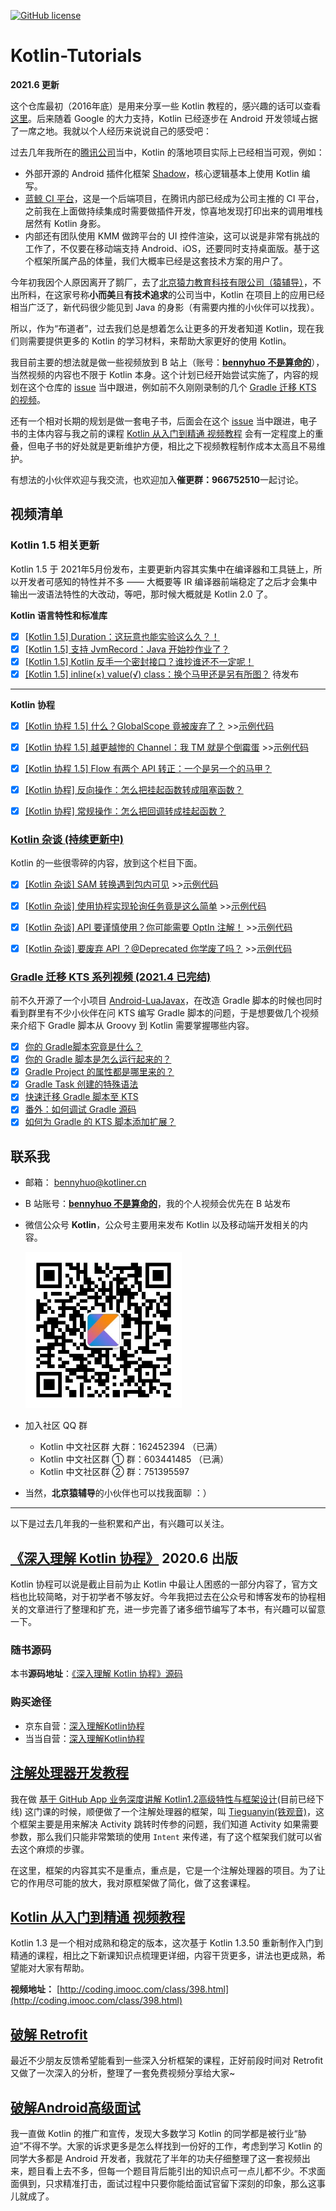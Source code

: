 [![GitHub license](https://img.shields.io/badge/license-CC%20BY--NC--ND%204.0-blue.svg)](https://creativecommons.org/licenses/by-nc-nd/4.0/)

# Kotlin-Tutorials

**2021.6 更新**

这个仓库最初（2016年底）是用来分享一些 Kotlin 教程的，感兴趣的话可以查看[这里](legacy/README.md)。后来随着 Google 的大力支持，Kotlin 已经逐步在 Android 开发领域占据了一席之地。我就以个人经历来说说自己的感受吧：

过去几年我所在的[腾讯公司](https://www.tencent.com)当中，Kotlin 的落地项目实际上已经相当可观，例如：
* 外部开源的 Android 插件化框架 [Shadow](https://github.com/Tencent/Shadow)，核心逻辑基本上使用 Kotlin 编写。
* [蓝鲸 CI 平台](https://github.com/Tencent/bk-ci)，这是一个后端项目，在腾讯内部已经成为公司主推的 CI 平台，之前我在上面做持续集成时需要做插件开发，惊喜地发现打印出来的调用堆栈居然有 Kotlin 身影。
* 内部还有团队使用 KMM 做跨平台的 UI 控件渲染，这可以说是非常有挑战的工作了，不仅要在移动端支持 Android、iOS，还要同时支持桌面版。基于这个框架所属产品的体量，我们大概率已经是这套技术方案的用户了。

今年初我因个人原因离开了鹅厂，去了[北京猿力教育科技有限公司（猿辅导）](https://www.yuanfudao.com/)，不出所料，在这家号称**小而美**且**有技术追求**的公司当中，Kotlin 在项目上的应用已经相当广泛了，新代码很少能见到 Java 的身影（有需要内推的小伙伴可以找我）。
 
所以，作为“布道者”，过去我们总是想着怎么让更多的开发者知道 Kotlin，现在我们则需要提供更多的 Kotlin 的学习材料，来帮助大家更好的使用 Kotlin。

我目前主要的想法就是做一些视频放到 B 站上（账号：[**bennyhuo 不是算命的**](https://space.bilibili.com/28615855)），当然视频的内容也不限于 Kotlin 本身。这个计划已经开始尝试实施了，内容的规划在这个仓库的 [issue](https://github.com/bennyhuo/Kotlin-Tutorials/issues) 当中跟进，例如前不久刚刚录制的几个 [Gradle 迁移 KTS 的视频](https://github.com/bennyhuo/Kotlin-Tutorials/issues/25)。

还有一个相对长期的规划是做一套电子书，后面会在这个 [issue](https://github.com/bennyhuo/Kotlin-Tutorials/issues/36) 当中跟进，电子书的主体内容与我之前的课程 [Kotlin 从入门到精通 视频教程](http://coding.imooc.com/class/398.html) 会有一定程度上的重叠，但电子书的好处就是更新维护方便，相比之下视频教程制作成本太高且不易维护。

有想法的小伙伴欢迎与我交流，也欢迎加入**催更群：966752510**一起讨论。

## 视频清单

### Kotlin 1.5 相关更新

Kotlin 1.5 于 2021年5月份发布，主要更新内容其实集中在编译器和工具链上，所以开发者可感知的特性并不多 —— 大概要等 IR 编译器前端稳定了之后才会集中输出一波语法特性的大改动，等吧，那时候大概就是 Kotlin 2.0 了。

**Kotlin 语言特性和标准库**

- [x] [[Kotlin 1.5] Duration：这玩意也能实验这么久？！](https://www.bilibili.com/video/BV1Uh411a7SS/)
- [x] [[Kotlin 1.5] 支持 JvmRecord：Java 开始抄作业了？](https://www.bilibili.com/video/BV1K54y1H7NL/)
- [x] [[Kotlin 1.5] Kotlin 反手一个密封接口？谁抄谁还不一定呢！](https://www.bilibili.com/video/BV1Mw411o7sK/)
- [x] [[Kotlin 1.5] inline(×) value(√) class：换个马甲还是另有所图？](https://www.bilibili.com/video/BV1k54y1H7NT/)  待发布

------

**Kotlin 协程**

- [x] [[Kotlin 协程 1.5] 什么？GlobalScope 竟被废弃了？](https://www.bilibili.com/video/BV1P64y1C7bF/) >>[示例代码](https://github.com/bennyhuo/Kotlin-Tutorials/blob/master/code/Kotlin-Sample/src/main/java/com/bennyhuo/kotlin/coroutinesupdate/DelicateGlobalScope.kt)  
- [x] [[Kotlin 协程 1.5] 越更越惨的 Channel：我 TM 就是个倒霉蛋](https://www.bilibili.com/video/BV1rb4y1d7wL/) >>[示例代码](code/Kotlin-Sample/src/main/java/com/bennyhuo/kotlin/coroutinesupdate/NewChannelApis.kt) 
- [x] [[Kotlin 协程 1.5] Flow 有两个 API 转正：一个是另一个的马甲？](https://www.bilibili.com/video/BV1vg411g7X4/)
- [x] [[Kotlin 协程] 反向操作：怎么把挂起函数转成阻塞函数？](https://www.bilibili.com/video/BV17U4y157Ay/)
- [x] [[Kotlin 协程] 常规操作：怎么把回调转成挂起函数？](https://www.bilibili.com/video/BV13y4y1g7g3/)


### [Kotlin 杂谈 (持续更新中)](https://github.com/bennyhuo/Kotlin-Tutorials/issues/35)

Kotlin 的一些很零碎的内容，放到这个栏目下面。

- [x] [[Kotlin 杂谈] SAM 转换遇到包内可见](https://www.bilibili.com/video/BV1wB4y1g79W/)  >>[示例代码](code\Kotlin-Sample\src\main\java\com\bennyhuo\kotlin\samissue)
- [x] [[Kotlin 杂谈] 使用协程实现轮询任务竟是这么简单](https://www.bilibili.com/video/BV11b4y1Z7sz/) >>[示例代码](code\Kotlin-Sample\src\main\java\com\bennyhuo\kotlin\scheduledtask)
- [x] [[Kotlin 杂谈] API 要谨慎使用？你可能需要 OptIn 注解！](https://www.bilibili.com/video/BV1Hh411a72d/) >>[示例代码](code\Kotlin-Sample\opt-in-sample)  
- [x] [[Kotlin 杂谈] 要废弃 API ？@Deprecated 你学废了吗？](https://www.bilibili.com/video/BV1Mb4y1d7nv/) >>[示例代码](code/Kotlin-Sample/src/main/java/com/bennyhuo/kotlin/deprecated/DeprecatedSample.kt) 


### [Gradle 迁移 KTS 系列视频 (2021.4 已完结)](https://github.com/bennyhuo/Kotlin-Tutorials/issues/25)

前不久开源了一个小项目 [Android-LuaJavax](https://github.com/bennyhuo/Android-LuaJavax)，在改造 Gradle 脚本的时候也同时看到群里有不少小伙伴在问 KTS 编写 Gradle 脚本的问题，于是想要做几个视频来介绍下 Gradle 脚本从 Groovy 到 Kotlin 需要掌握哪些内容。

- [x] [你的 Gradle脚本究竟是什么？](https://www.bilibili.com/video/BV18K4y1D7Yb/)
- [x] [你的 Gradle 脚本是怎么运行起来的？](https://www.bilibili.com/video/BV1ep4y1h7qU/)
- [x] [Gradle Project 的属性都是哪里来的？](https://www.bilibili.com/video/BV16h411D77Q/)
- [x] [Gradle Task 创建的特殊语法](https://www.bilibili.com/video/BV1ib4y1D74X/)
- [x] [快速迁移 Gradle 脚本至 KTS](https://www.bilibili.com/video/BV1Kf4y1p7zq/)
- [x] [番外：如何调试 Gradle 源码](https://www.bilibili.com/video/BV1m54y1L7vK)
- [x] [如何为 Gradle 的 KTS 脚本添加扩展？](https://www.bilibili.com/video/BV1BU4y1b7Wk/)

## 联系我

* 邮箱： [bennyhuo@kotliner.cn](mailto:bennyhuo@kotliner.cn) 
* B 站账号：[**bennyhuo 不是算命的**](https://space.bilibili.com/28615855)，我的个人视频会优先在 B 站发布
* 微信公众号 **Kotlin**，公众号主要用来发布 Kotlin 以及移动端开发相关的内容。

    <img src="legacy/arts/Kotlin.jpg" width="250px"/>
* 加入社区 QQ 群
    * Kotlin 中文社区群 大群：162452394 （已满）
    * Kotlin 中文社区群 ① 群：603441485 （已满）
    * Kotlin 中文社区群 ② 群：751395597

* 当然，**北京猿辅导**的小伙伴也可以找我面聊 ：）

---

以下是过去几年我的一些积累和产出，有兴趣可以关注。

## [《深入理解 Kotlin 协程》](https://www.bennyhuo.com/project/kotlin-coroutines.html) 2020.6 出版

Kotlin 协程可以说是截止目前为止 Kotlin 中最让人困惑的一部分内容了，官方文档也比较简略，对于初学者不够友好。今年我把过去在公众号和博客发布的协程相关的文章进行了整理和扩充，进一步完善了诸多细节编写了本书，有兴趣可以留意一下。

### 随书源码

本书**源码地址**：[《深入理解 Kotlin 协程》源码](https://github.com/enbandari/DiveIntoKotlinCoroutines-Sources)

### 购买途径

* 京东自营：[深入理解Kotlin协程](https://item.jd.com/12898592.html)
* 当当自营：[深入理解Kotlin协程](http://product.dangdang.com/28973005.html)

## [注解处理器开发教程](https://github.com/enbandari/Apt-Tutorials)

我在做 [基于 GitHub App 业务深度讲解 Kotlin1.2高级特性与框架设计](https://coding.imooc.com/class/232.html)(目前已经下线) 这门课的时候，顺便做了一个注解处理器的框架，叫 [Tieguanyin(铁观音)](https://github.com/enbandari/TieGuanYin)，这个框架主要是用来解决 Activity 跳转时传参的问题，我们知道 Activity 如果需要参数，那么我们只能非常繁琐的使用 `Intent` 来传递，有了这个框架我们就可以省去这个麻烦的步骤。

在这里，框架的内容其实不是重点，重点是，它是一个注解处理器的项目。为了让它的作用尽可能的放大，我对原框架做了简化，做了这套课程。

## [Kotlin 从入门到精通 视频教程](http://coding.imooc.com/class/398.html)

Kotlin 1.3 是一个相对成熟和稳定的版本，这次基于  Kotlin 1.3.50 重新制作入门到精通的课程，相比之下新课知识点梳理更详细，内容干货更多，讲法也更成熟，希望能对大家有帮助。

**视频地址：** [http://coding.imooc.com/class/398.html](http://coding.imooc.com/class/398.html)


## [破解 Retrofit](https://www.imooc.com/learn/1128?mc_marking=5487b137ad904bd13590a053ede6da2f&mc_channel=syb19) 

最近不少朋友反馈希望能看到一些深入分析框架的课程，正好前段时间对 Retrofit 又做了一次深入的分析，整理了一套免费视频分享给大家~ 

## [破解Android高级面试](https://s.imooc.com/SBS30PR)

我一直做 Kotlin 的推广和宣传，发现大多数学习 Kotlin 的同学都是被行业“胁迫”不得不学。大家的诉求更多是怎么样找到一份好的工作，考虑到学习 Kotlin 的同学大多都是 Android 开发者，我就花了半年的功夫仔细整理了这一套视频出来，题目看上去不多，但每一个题目背后能引出的知识点可一点儿都不少。不求面面俱到，只求精准打击，面试过程中只要你能给面试官留下深刻的印象，那么这事儿就成了。

